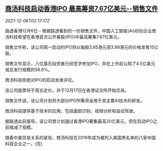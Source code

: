 <!--1638757862000-->
[商汤科技启动香港IPO 最高筹资7.67亿美元--销售文件](https://cn.reuters.com/article/sensetime-hk-ipo-1206-mon-idCNKBS2IL059)
------

<div><i>2021-12-06T02:17:17Z</i></div><p>路透香港12月6日 - 根据路透看到的一份销售文件，中国人工智能(AI)初创企业商汤科技希望在香港首次公开募股(IPO)中最高筹集7.67亿美元。</p><p>销售文件称，该公司周一启动的IPO将以每股3.85港元至3.99港元的价格发售15亿股。</p><p>销售文件显示，八位基石投资者已经签字参加IPO，并在上市前认购了4.5亿美元或总发行规模的58.6%。</p><p>商汤科技拒绝对IPO的启动发表评论。</p><p>该公司股票将于周五定价，并于12月17日在香港证交所开始交易。</p><p>销售文件说，该公司计划将大部分IPO所筹资金用于其主要AI技术的研发。</p><p>商汤科技提供基于技术的应用，包括面部识别、视频分析和自动驾驶。</p><p>据路透此前报导，该公司曾计划通过香港IPO筹集最高20亿美元，但在启动IPO之前缩减了规模。</p><p>随着中美贸易关系的紧张，商汤科技在2019年成为被列入美国黑名单的八家中国科技企业之一。(完)</p>

